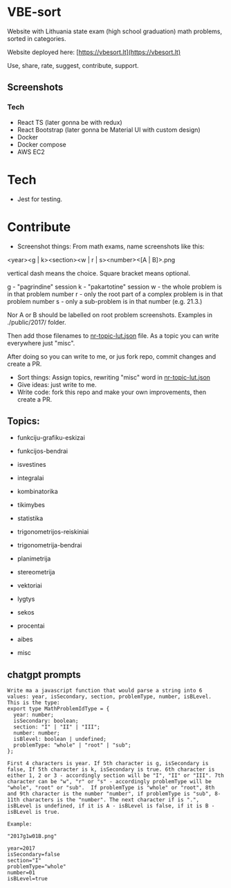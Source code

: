# VBE-sort

Website with Lithuania state exam (high school graduation) math problems, sorted in categories.

Website deployed here: [https://vbesort.lt](https://vbesort.lt)

Use, share, rate, suggest, contribute, support.

## Screenshots

### Tech

- React TS (later gonna be with redux)
- React Bootstrap (later gonna be Material UI with custom design)
- Docker
- Docker compose
- AWS EC2

# Tech

- Jest for testing.

# Contribute

- Screenshot things: From math exams, name screenshots like this:

\<year>\<g | k>\<section>\<w | r | s>\<number>\<[A | B]>.png

vertical dash means the choice. Square bracket means optional.

g - "pagrindine" session
k - "pakartotine" session
w - the whole problem is in that problem number
r - only the root part of a complex problem is in that problem number
s - only a sub-problem is in that number (e.g. 21.3.)

Nor A or B should be labelled on root problem screenshots.
Examples in ./public/2017/ folder.

Then add those filenames to [nr-topic-lut.json](.\src\mainPage\nr-topic-lut.json) file. As a topic you can write everywhere just "misc".

After doing so you can write to me, or jus fork repo, commit changes and create a PR.

- Sort things: Assign topics, rewriting "misc" word in [nr-topic-lut.json](.\src\mainPage\nr-topic-lut.json)
- Give ideas: just write to me.
- Write code: fork this repo and make your own improvements, then create a PR.

## Topics:

- funkciju-grafiku-eskizai
- funkcijos-bendrai
- isvestines
- integralai

- kombinatorika
- tikimybes
- statistika

- trigonometrijos-reiskiniai
- trigonometrija-bendrai

- planimetrija
- stereometrija
- vektoriai

- lygtys

- sekos

- procentai

- aibes

- misc

## chatgpt prompts

```
Write ma a javascript function that would parse a string into 6 values: year, isSecondary, section, problemType, number, isBLevel. This is the type:
export type MathProblemIdType = {
  year: number;
  isSecondary: boolean;
  section: "I" | "II" | "III";
  number: number;
  isBlevel: boolean | undefined;
  problemType: "whole" | "root" | "sub";
};

First 4 characters is year. If 5th character is g, isSecondary is false, If 5th character is k, isSecondary is true. 6th character is either 1, 2 or 3 - accordingly section will be "I", "II" or "III". 7th character can be "w", "r" or "s" - accordingly problemType will be "whole", "root" or "sub".  If problemType is "whole" or "root", 8th and 9th character is the number "number", if problemType is "sub", 8-11th characters is the "number". The next character if is ".", isBLevel is undefined, if it is A - isBLevel is false, if it is B - isBLevel is true.

Example:

"2017g1w01B.png"

year=2017
isSecondary=false
section="I"
problemType="whole"
number=01
isBLevel=true
```
